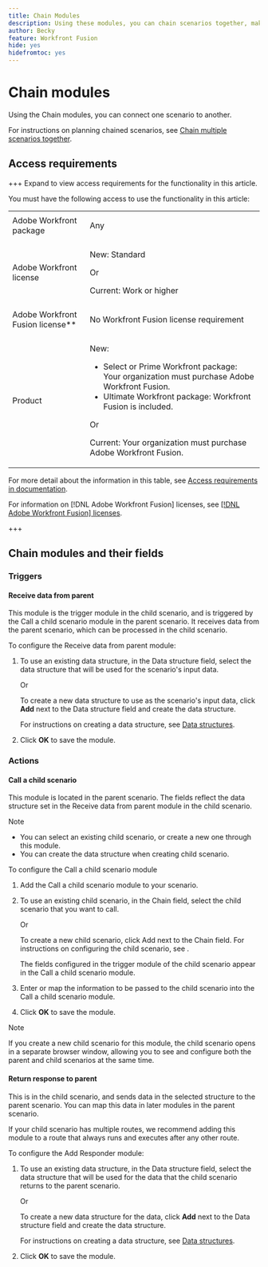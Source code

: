 ```yaml
---
title: Chain Modules
description: Using these modules, you can chain scenarios together, making one call another.
author: Becky
feature: Workfront Fusion
hide: yes
hidefromtoc: yes
---
```

# Chain modules

Using the Chain modules, you can connect one scenario to another.

<!--This article will be about the specific module configuration-->

For instructions on planning chained scenarios, see [Chain multiple scenarios together](/help/workfront-fusion/create-scenarios/plan-a-scenario/chain-scenarios.md).


## Access requirements

+++ Expand to view access requirements for the functionality in this article.

You must have the following access to use the functionality in this article:

<table style="table-layout:auto">
 <col> 
 <col> 
 <tbody> 
  <tr> 
   <td role="rowheader">Adobe Workfront package</td> 
   <td> <p>Any</p> </td> 
  </tr> 
  <tr data-mc-conditions=""> 
   <td role="rowheader">Adobe Workfront license</td> 
   <td> <p>New: Standard</p><p>Or</p><p>Current:  Work or higher</p> </td> 
  </tr> 
  <tr> 
   <td role="rowheader">Adobe Workfront Fusion license**</td> 
   <td>
   <p>No Workfront Fusion license requirement</p>
   </td> 
  </tr> 
  <tr> 
   <td role="rowheader">Product</td> 
   <td>
   <p>New:</p> <ul><li>Select or Prime Workfront package: Your organization must purchase Adobe Workfront Fusion.</li><li>Ultimate Workfront package: Workfront Fusion is included.</li></ul>
   <p>Or</p>
   <p>Current: Your organization must purchase Adobe Workfront Fusion.</p>
   </td> 
  </tr>
 </tbody> 
</table>

For more detail about the information in this table, see [Access requirements in documentation](/help/workfront-fusion/references/licenses-and-roles/access-level-requirements-in-documentation.md).

For information on [!DNL Adobe Workfront Fusion] licenses, see [[!DNL Adobe Workfront Fusion] licenses](/help/workfront-fusion/set-up-and-manage-workfront-fusion/licensing-operations-overview/license-automation-vs-integration.md).

+++

## Chain modules and their fields

### Triggers

#### Receive data from parent

This module is the trigger module in the child scenario, and is triggered by the Call a child scenario module in the parent scenario. It receives data from the parent scenario, which can be processed in the child scenario.

To configure the Receive data from parent module:

1. To use an existing data structure, in the Data structure field, select the data structure that will be used for the scenario's input data. 

   Or
   
   To create a new data structure to use as the scenario's input data, click **Add** next to the Data structure field and create the data structure.

   For instructions on creating a data structure, see [Data structures](/help/workfront-fusion/references/mapping-panel/data-types/data-structures.md).

1. Click **OK** to save the module.

### Actions

#### Call a child scenario

This module is located in the parent scenario. The fields reflect the data structure set in the Receive data from parent module in the child scenario.

>[!NOTE]
>
>* You can select an existing child scenario, or create a new one through this module.
>* You can create the data structure when creating child scenario.

To configure the Call a child scenario module

1. Add the Call a child scenario module to your scenario.
1. To use an existing child scenario, in the Chain field, select the child scenario that you want to call.

   Or

   To create a new child scenario, click Add next to the Chain field. For instructions on configuring the child scenario, see []().

   The fields configured in the trigger module of the child scenario appear in the Call a child scenario module.

1. Enter or map the information to be passed to the child scenario into the Call a child scenario module.
1. Click **OK** to save the module.

>[!NOTE]
>
>If you create a new child scenario for this module, the child scenario opens in a separate browser window, allowing you to see and configure both the parent and child scenarios at the same time.

#### Return response to parent

This is in the child scenario, and sends data in the selected structure to the parent scenario. You can map this data in later modules in the parent scenario.

If your child scenario has multiple routes, we recommend adding this module to a route that always runs and executes after any other route.

To configure the Add Responder module:

1. To use an existing data structure, in the Data structure field, select the data structure that will be used for the data that the child scenario returns to the parent scenario.

   Or

   To create a new data structure for the data, click **Add** next to the Data structure field and create the data structure.

   For instructions on creating a data structure, see [Data structures](/help/workfront-fusion/references/mapping-panel/data-types/data-structures.md).

1. Click **OK** to save the module.

